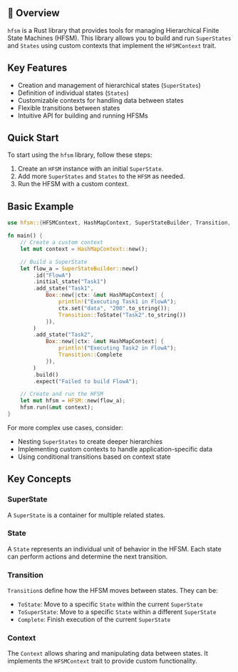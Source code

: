 ## 👋 Overview <a name="overview"></a>

`hfsm` is a Rust library that provides tools for managing Hierarchical Finite State Machines (HFSM). This library allows you to build and run `SuperStates` and `States` using custom contexts that implement the `HFSMContext` trait.

## Key Features

- Creation and management of hierarchical states (`SuperStates`)
- Definition of individual states (`States`)
- Customizable contexts for handling data between states
- Flexible transitions between states
- Intuitive API for building and running HFSMs

## Quick Start

To start using the `hfsm` library, follow these steps:

1. Create an `HFSM` instance with an initial `SuperState`.
2. Add more `SuperStates` and `States` to the `HFSM` as needed.
3. Run the HFSM with a custom context.

## Basic Example

```rust
use hfsm::{HFSMContext, HashMapContext, SuperStateBuilder, Transition, HFSM};

fn main() {
    // Create a custom context
    let mut context = HashMapContext::new();

    // Build a SuperState
    let flow_a = SuperStateBuilder::new()
        .id("FlowA")
        .initial_state("Task1")
        .add_state("Task1",
            Box::new(|ctx: &mut HashMapContext| {
                println!("Executing Task1 in FlowA");
                ctx.set("data", "200".to_string());
                Transition::ToState("Task2".to_string())
            }),
        )
        .add_state("Task2",
            Box::new(|ctx: &mut HashMapContext| {
                println!("Executing Task2 in FlowA");
                Transition::Complete
            }),
        )
        .build()
        .expect("Failed to build FlowA");

    // Create and run the HFSM
    let mut hfsm = HFSM::new(flow_a);
    hfsm.run(&mut context);
}
```
For more complex use cases, consider:

- Nesting `SuperStates` to create deeper hierarchies
- Implementing custom contexts to handle application-specific data
- Using conditional transitions based on context state

## Key Concepts

### SuperState

A `SuperState` is a container for multiple related states.

### State

A `State` represents an individual unit of behavior in the HFSM. Each state can perform actions and determine the next transition.

### Transition

`Transition`s define how the HFSM moves between states. They can be:
- `ToState`: Move to a specific `State` within the current `SuperState`
- `ToSuperState`: Move to a specific `State` within a different `SuperState`
- `Complete`: Finish execution of the current `SuperState`

### Context

The `Context` allows sharing and manipulating data between states. It implements the `HFSMContext` trait to provide custom functionality.
